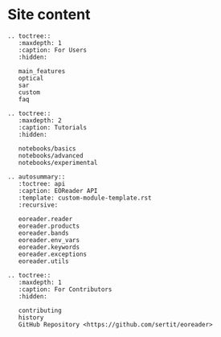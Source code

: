 ```{include} ../README.md
```

# Site content

```{eval-rst}
.. toctree::
   :maxdepth: 1
   :caption: For Users
   :hidden:

   main_features
   optical
   sar
   custom
   faq
```

```{eval-rst}
.. toctree::
   :maxdepth: 2
   :caption: Tutorials
   :hidden:

   notebooks/basics
   notebooks/advanced
   notebooks/experimental
```

```{eval-rst}
.. autosummary::
   :toctree: api
   :caption: EOReader API
   :template: custom-module-template.rst
   :recursive:
   
   eoreader.reader
   eoreader.products
   eoreader.bands
   eoreader.env_vars
   eoreader.keywords
   eoreader.exceptions
   eoreader.utils 
```

```{eval-rst}
.. toctree::
   :maxdepth: 1
   :caption: For Contributors
   :hidden:

   contributing
   history
   GitHub Repository <https://github.com/sertit/eoreader>
```

